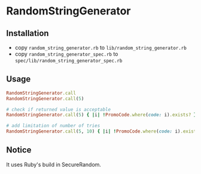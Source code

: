 # RandomStringGenerator

## Installation

* copy ```random_string_generator.rb``` to ```lib/random_string_generator.rb```
* copy ```random_string_generator_spec.rb``` to ```spec/lib/random_string_generator_spec.rb```


## Usage

```ruby
RandomStringGenerator.call
RandomStringGenerator.call(5)

# check if returned value is acceptable
RandomStringGenerator.call(5) { |i| !PromoCode.where(code: i).exists? }

# add limitation of number of tries
RandomStringGenerator.call(5, 10) { |i| !PromoCode.where(code: i).exists? }
```

## Notice

It uses Ruby's build in SecureRandom.
